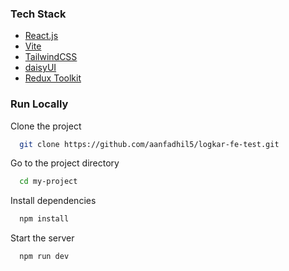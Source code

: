 <!-- TechStack -->

### Tech Stack

  <ul>
    <li><a href="https://reactjs.org/">React.js</a></li>
    <li><a href="https://vitejs.dev/">Vite</a></li>
    <li><a href="https://tailwindcss.com/">TailwindCSS</a></li>
    <li><a href="https://daisyui.com/">daisyUI</a></li>
    <li><a href="https://redux-toolkit.js.org/">Redux Toolkit</a></li>
  </ul>



<!-- Run Locally -->

### Run Locally

Clone the project

```bash
  git clone https://github.com/aanfadhil5/logkar-fe-test.git
```

Go to the project directory

```bash
  cd my-project
```

Install dependencies

```bash
  npm install
```

Start the server

```bash
  npm run dev
```
